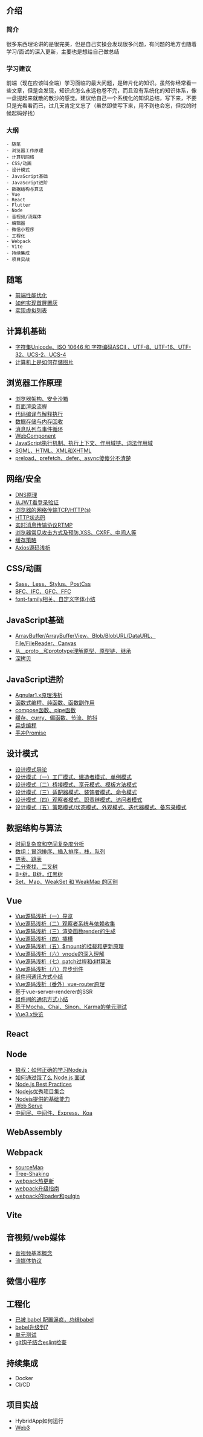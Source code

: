## 介绍
### 简介
  很多东西理论讲的是很完美，但是自己实操会发现很多问题，有问题的地方也随着学习/面试的深入更新，主要也是想给自己做总结
  
### 学习建议
  前端（现在应该叫全端）学习面临的最大问题，是碎片化的知识。虽然你经常看一些文章，但是会发现，知识点怎么永远也卷不完，而且没有系统化的知识体系，像一盘提起来就散的散沙的感觉。建议给自己一个系统化的知识总结，写下来，不要只是光看看而已，过几天肯定又忘了（虽然即使写下来，用不到也会忘，但找的时候起码好找）
  
### 大纲
```
- 随笔
- 浏览器工作原理
- 计算机网络
- CSS/动画
- 设计模式
- JavaScript基础
- JavaScript进阶
- 数据结构与算法
- Vue
- React
- Flutter
- Node
- 音视频/流媒体
- 编辑器
- 微信小程序
- 工程化
- Webpack
- Vite
- 持续集成
- 项目实战
```

## 随笔
 - [前端性能优化](https://github.com/Joon-Wang/Joon-Wang.github.io/issues/87)
 - [如何实现首屏置灰](https://github.com/Joon-Wang/Joon-Wang.github.io/issues/88)
 - [实现虚拟列表](https://github.com/Joon-Wang/Joon-Wang.github.io/issues/92)

## 计算机基础
- [字符集Unicode、ISO 10646 和 字符编码ASCII 、UTF-8、UTF-16、UTF-32、UCS-2、UCS-4 ](https://github.com/JohnnyWang-Github/JohnnyWang.github.io/issues/83)
- [计算机上是如何存储图片](https://github.com/JohnnyWang-Github/JohnnyWang.github.io/issues/86)

## 浏览器工作原理
 - [浏览器架构、安全沙箱](https://github.com/Joon-Wang/Joon-Wang.github.io/issues/1)
 - [页面渲染流程](https://github.com/Joon-Wang/Joon-Wang.github.io/issues/2)
 - [代码编译与解释执行](https://github.com/Joon-Wang/Joon-Wang.github.io/issues/3)
 - [数据存储与内存回收](https://github.com/Joon-Wang/Joon-Wang.github.io/issues/4)
 - [消息队列与事件循环](https://github.com/Joon-Wang/Joon-Wang.github.io/issues/18)
 - [WebComponent](https://github.com/Joon-Wang/Joon-Wang.github.io/issues/90)
 - [JavaScript执行机制、执行上下文、作用域链、词法作用域](https://github.com/Joon-Wang/Joon-Wang.github.io/issues/27)
 - [SGML、HTML、XML和XHTML](https://github.com/Joon-Wang/Joon-Wang.github.io/issues/84)
 - [preload、prefetch、defer、async傻傻分不清楚](https://github.com/Joon-Wang/Joon-Wang.github.io/issues/77)
 
## 网络/安全
 - [DNS原理](https://github.com/Joon-Wang/Joon-Wang.github.io/issues/91)
 - [从JWT看登录验证](https://github.com/Joon-Wang/Joon-Wang.github.io/issues/11)
 - [浏览器的网络传输TCP/HTTP(s)](https://github.com/Joon-Wang/Joon-Wang.github.io/issues/26)
 - [HTTP状态码](https://github.com/Joon-Wang/Joon-Wang.github.io/issues/75)
 - [实时消息传输协议RTMP](https://github.com/Joon-Wang/Joon-Wang.github.io/issues/73)
 - [浏览器常见攻击方式及预防,XSS、CXRF、中间人等](https://github.com/Joon-Wang/Joon-Wang.github.io/issues/28)
 - [缓存策略 ](https://github.com/Joon-Wang/Joon-Wang.github.io/issues/47)
 - [Axios源码浅析](https://github.com/Joon-Wang/Joon-Wang.github.io/issues/39)

## CSS/动画
- [Sass、Less、Stylus、PostCss](https://github.com/Joon-Wang/Joon-Wang.github.io/issues/17)
- [BFC、IFC、GFC、FFC](https://github.com/Joon-Wang/Joon-Wang.github.io/issues/53)
- [font-family相关、自定义字体小结](https://github.com/Joon-Wang/Joon-Wang.github.io/issues/80)

## JavaScript基础
- [ArrayBuffer/ArrayBufferView、Blob/BlobURL/DataURL、File/FileReader、Canvas](https://github.com/Joon-Wang/Joon-Wang.github.io/issues/78)
- [从__proto__和prototype理解原型、原型链、继承](https://github.com/Joon-Wang/Joon-Wang.github.io/issues/30)
- [深拷贝](https://github.com/JohnnyWang-Github/JohnnyWang.github.io/issues/81)

## JavaScript进阶
 - [Agnular1.x原理浅析](https://github.com/Joon-Wang/Joon-Wang.github.io/issues/29)
 - [函数式编程、纯函数、函数副作用](https://github.com/Joon-Wang/Joon-Wang.github.io/issues/13)
 - [compose函数、pipe函数](https://github.com/Joon-Wang/Joon-Wang.github.io/issues/14)
 - [缓存、curry、偏函数、节流、防抖](https://github.com/Joon-Wang/Joon-Wang.github.io/issues/15)
 - [异步编程](https://github.com/Joon-Wang/Joon-Wang.github.io/issues/16)
 - [手冲Promise](https://github.com/Joon-Wang/Joon-Wang.github.io/issues/20)

## 设计模式
 - [设计模式导论](https://github.com/Joon-Wang/Joon-Wang.github.io/issues/36)
 - [设计模式（一）工厂模式、建造者模式、单例模式](https://github.com/Joon-Wang/Joon-Wang.github.io/issues/37)
 - [设计模式（二）桥接模式、享元模式、模板方法模式](https://github.com/Joon-Wang/Joon-Wang.github.io/issues/38)
 - [设计模式（三）适配器模式、装饰者模式、命令模式](https://github.com/Joon-Wang/Joon-Wang.github.io/issues/40)
 - [设计模式（四）观察者模式、职责链模式、访问者模式](https://github.com/Joon-Wang/Joon-Wang.github.io/issues/43)
 - [设计模式（五）策略模式/状态模式、外观模式、迭代器模式、备忘录模式](https://github.com/Joon-Wang/Joon-Wang.github.io/issues/49)
 
## 数据结构与算法
 - [时间复杂度和空间复杂度分析](https://github.com/Joon-Wang/Joon-Wang.github.io/issues/59)
 - [数组：冒泡排序、插入排序，栈，队列](https://github.com/Joon-Wang/Joon-Wang.github.io/issues/44)
 - [链表、跳表](https://github.com/Joon-Wang/Joon-Wang.github.io/issues/54)
 - [二分查找、二叉树](https://github.com/Joon-Wang/Joon-Wang.github.io/issues/48)
 - [B+树，B树，红黑树](https://www.jianshu.com/p/86a1fd2d7406)
 - [Set、Map、WeakSet 和 WeakMap 的区别](https://github.com/Advanced-Frontend/Daily-Interview-Question/issues/6#issuecomment-464321312)

## Vue
 - [Vue源码浅析（一）导览](https://github.com/Joon-Wang/Joon-Wang.github.io/issues/21)
 - [Vue源码浅析（二）观察者系统与依赖收集](https://github.com/Joon-Wang/Joon-Wang.github.io/issues/22)
 - [Vue源码浅析（三）渲染函数render的生成](https://github.com/Joon-Wang/Joon-Wang.github.io/issues/46)
 - [Vue源码浅析（四）插槽](https://github.com/Joon-Wang/Joon-Wang.github.io/issues/55)
 - [Vue源码浅析（五）$mount的挂载和更新原理](https://github.com/Joon-Wang/Joon-Wang.github.io/issues/24)
 - [Vue源码浅析（六）vnode的深入理解](https://github.com/Joon-Wang/Joon-Wang.github.io/issues/25)
 - [Vue源码浅析（七）patch过程和diff算法](https://github.com/Joon-Wang/Joon-Wang.github.io/issues/23)
 - [Vue源码浅析（八）异步组件](https://github.com/Joon-Wang/Joon-Wang.github.io/issues/76)
 - [组件间通讯方式小结](https://github.com/Joon-Wang/Joon-Wang.github.io/issues/19)
 - [Vue源码浅析（番外）vue-router原理 ](https://github.com/Joon-Wang/Joon-Wang.github.io/issues/41)
 - 基于vue-server-renderer的SSR
 - [组件间的通讯方式小结](https://github.com/Joon-Wang/Joon-Wang.github.io/issues/19)
 - [基于Mocha、Chai、Sinon、Karma的单元测试](https://github.com/Joon-Wang/Joon-Wang.github.io/issues/7)
 - [Vue3.x快览](https://github.com/Joon-Wang/Joon-Wang.github.io/issues/33)
 
## React

## Node
 - [狼叔：如何正确的学习Node.js](https://cnodejs.org/topic/5ab3166be7b166bb7b9eccf7)
 - [如何通过饿了么 Node.js 面试](https://github.com/ElemeFE/node-interview/tree/master/sections/zh-cn)
 - [Node.js Best Practices](https://github.com/goldbergyoni/nodebestpractices)
 - [Nodejs优秀项目集合](https://github.com/sindresorhus/awesome-nodejs)
 - [Nodejs提供的基础能力](https://github.com/Joon-Wang/Joon-Wang.github.io/issues/64)
 - [Web Serve](https://github.com/Joon-Wang/Joon-Wang.github.io/issues/66)
 - [中间层、中间件、Express、Koa](https://github.com/Joon-Wang/Joon-Wang.github.io/issues/34)

## WebAssembly
 
## Webpack
 - [sourceMap](https://github.com/Joon-Wang/Joon-Wang.github.io/issues/61)
 - [Tree-Shaking](https://github.com/Joon-Wang/Joon-Wang.github.io/issues/65)
 - [webpack热更新](https://github.com/Joon-Wang/Joon-Wang.github.io/issues/58)
 - [webpack升级指南](https://github.com/Joon-Wang/Joon-Wang.github.io/issues/79)
 - [webpack的loader和pulgin](https://github.com/Joon-Wang/Joon-Wang.github.io/issues/35)

## Vite

## 音视频/web媒体
 - [音视频基本概念](https://github.com/Joon-Wang/Joon-Wang.github.io/issues/50)
 - [流媒体协议](https://github.com/Joon-Wang/Joon-Wang.github.io/issues/51)

## 微信小程序
 
## 工程化
 - [已被 babel 配置逼疯，总结babel ](https://github.com/Joon-Wang/Joon-Wang.github.io/issues/9)
 - [bebel升级到7](https://github.com/Joon-Wang/Joon-Wang.github.io/issues/10)
 - [单元测试](https://github.com/Joon-Wang/Joon-Wang.github.io/issues/5)
 - [git钩子结合eslint检查](https://github.com/Joon-Wang/Joon-Wang.github.io/issues/8)
 
## 持续集成
 - Docker
 - CI/CD
 
## 项目实战
 - HybridApp如何运行
 - [Web3](https://github.com/JohnnyWang-Github/JohnnyWang.github.io/issues/85)
